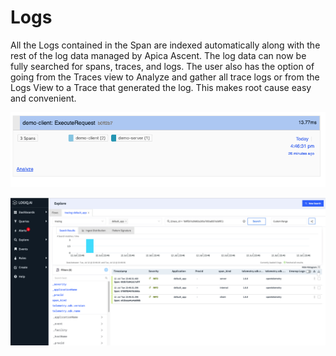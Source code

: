 # Logs

All the Logs contained in the Span are indexed automatically along with the rest of the log data managed by Apica Ascent. The log data can now be fully searched for spans, traces, and logs. The user also has the option of going from the Traces view to Analyze and gather all trace logs or from the Logs View to a Trace that generated the log. This makes root cause easy and convenient.

![Analyze a span and look for all logs and span data in a trace](<../.gitbook/assets/Screen Shot 2022-07-12 at 5.12.29 PM.png>)

![Logs view from a Trace "Analyze"](<../.gitbook/assets/Screen Shot 2022-07-12 at 5.20.16 PM.png>)
